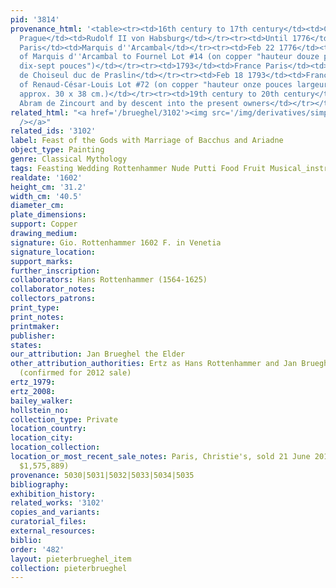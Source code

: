 ```yaml
---
pid: '3814'
provenance_html: '<table><tr><td>16th century to 17th century</td><td>Czech Republic
  Prague</td><td>Rudolf II von Habsburg</td></tr><tr><td>Until 1776</td><td>France
  Paris</td><td>Marquis d''Arcambal</td></tr><tr><td>Feb 22 1776</td><td>France Paris</td><td>Sale
  of Marquis d''Arcambal to Fournel Lot #14 (on copper "hauteur douze pouces largeur
  dix-sept pouces")</td></tr><tr><td>1793</td><td>France Paris</td><td>Renaud-César-Louis
  de Choiseul duc de Praslin</td></tr><tr><td>Feb 18 1793</td><td>France Paris</td><td>Sale
  of Renaud-César-Louis Lot #72 (on copper "hauteur onze pouces largeur quatorze pouces"
  approx. 30 x 38 cm.)</td></tr><tr><td>19th century to 20th century</td><td>France</td><td>Maurice
  Abram de Zincourt and by descent into the present owners</td></tr></table>'
related_html: "<a href='/brueghel/3102'><img src='/img/derivatives/simple/3102/thumbnail.jpg'
  /></a>"
related_ids: '3102'
label: Feast of the Gods with Marriage of Bacchus and Ariadne
object_type: Painting
genre: Classical Mythology
tags: Feasting Wedding Rottenhammer Nude Putti Food Fruit Musical_instruments
realdate: '1602'
height_cm: '31.2'
width_cm: '40.5'
diameter_cm:
plate_dimensions:
support: Copper
drawing_medium:
signature: Gio. Rottenhammer 1602 F. in Venetia
signature_location:
support_marks:
further_inscription:
collaborators: Hans Rottenhammer (1564-1625)
collaborator_notes:
collectors_patrons:
print_type:
print_notes:
printmaker:
publisher:
states:
our_attribution: Jan Brueghel the Elder
other_attribution_authorities: Ertz as Hans Rottenhammer and Jan Brueghel the Elder
  (confirmed for 2012 sale)
ertz_1979:
ertz_2008:
bailey_walker:
hollstein_no:
collection_type: Private
location_country:
location_city:
location_collection:
location_or_most_recent_sale_notes: Paris, Christie's, sold 21 June 2012, lot 15 (for
  $1,575,889)
provenance: 5030|5031|5032|5033|5034|5035
bibliography:
exhibition_history:
related_works: '3102'
copies_and_variants:
curatorial_files:
external_resources:
biblio:
order: '482'
layout: pieterbrueghel_item
collection: pieterbrueghel
---
```

